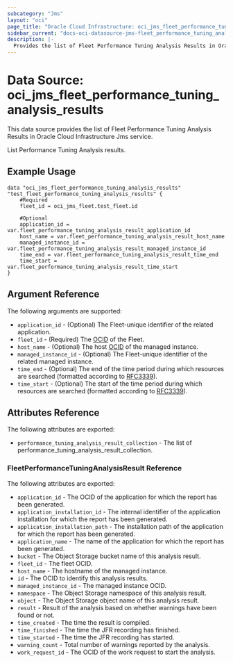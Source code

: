 ```yaml
---
subcategory: "Jms"
layout: "oci"
page_title: "Oracle Cloud Infrastructure: oci_jms_fleet_performance_tuning_analysis_results"
sidebar_current: "docs-oci-datasource-jms-fleet_performance_tuning_analysis_results"
description: |-
  Provides the list of Fleet Performance Tuning Analysis Results in Oracle Cloud Infrastructure Jms service
---
```


# Data Source: oci_jms_fleet_performance_tuning_analysis_results
This data source provides the list of Fleet Performance Tuning Analysis Results in Oracle Cloud Infrastructure Jms service.

List Performance Tuning Analysis results.

## Example Usage

```hcl
data "oci_jms_fleet_performance_tuning_analysis_results" "test_fleet_performance_tuning_analysis_results" {
	#Required
	fleet_id = oci_jms_fleet.test_fleet.id

	#Optional
	application_id = var.fleet_performance_tuning_analysis_result_application_id
	host_name = var.fleet_performance_tuning_analysis_result_host_name
	managed_instance_id = var.fleet_performance_tuning_analysis_result_managed_instance_id
	time_end = var.fleet_performance_tuning_analysis_result_time_end
	time_start = var.fleet_performance_tuning_analysis_result_time_start
}
```

## Argument Reference

The following arguments are supported:

* `application_id` - (Optional) The Fleet-unique identifier of the related application.
* `fleet_id` - (Required) The [OCID](https://docs.cloud.oracle.com/iaas/Content/General/Concepts/identifiers.htm) of the Fleet.
* `host_name` - (Optional) The host [OCID](https://docs.cloud.oracle.com/iaas/Content/General/Concepts/identifiers.htm) of the managed instance.
* `managed_instance_id` - (Optional) The Fleet-unique identifier of the related managed instance.
* `time_end` - (Optional) The end of the time period during which resources are searched (formatted according to [RFC3339](https://datatracker.ietf.org/doc/html/rfc3339)).
* `time_start` - (Optional) The start of the time period during which resources are searched (formatted according to [RFC3339](https://datatracker.ietf.org/doc/html/rfc3339)).


## Attributes Reference

The following attributes are exported:

* `performance_tuning_analysis_result_collection` - The list of performance_tuning_analysis_result_collection.

### FleetPerformanceTuningAnalysisResult Reference

The following attributes are exported:

* `application_id` - The OCID of the application for which the report has been generated.
* `application_installation_id` - The internal identifier of the application installation for which the report has been generated.
* `application_installation_path` - The installation path of the application for which the report has been generated.
* `application_name` - The name of the application for which the report has been generated.
* `bucket` - The Object Storage bucket name of this analysis result.
* `fleet_id` - The fleet OCID.
* `host_name` - The hostname of the managed instance.
* `id` - The OCID to identify this analysis results.
* `managed_instance_id` - The managed instance OCID.
* `namespace` - The Object Storage namespace of this analysis result.
* `object` - The Object Storage object name of this analysis result.
* `result` - Result of the analysis based on whether warnings have been found or not.
* `time_created` - The time the result is compiled.
* `time_finished` - The time the JFR recording has finished.
* `time_started` - The time the JFR recording has started.
* `warning_count` - Total number of warnings reported by the analysis.
* `work_request_id` - The OCID of the work request to start the analysis.

